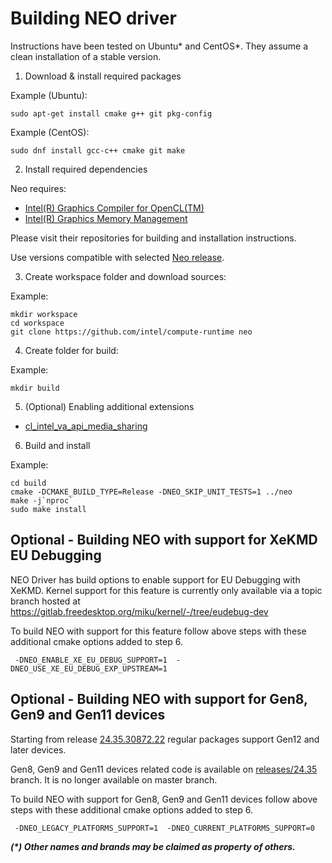 <!---

Copyright (C) 2020-2025 Intel Corporation

SPDX-License-Identifier: MIT

-->

# Building NEO driver

Instructions have been tested on Ubuntu* and CentOS*. They assume a clean installation of a stable version.

1. Download & install required packages

Example (Ubuntu):

```shell
sudo apt-get install cmake g++ git pkg-config
```

Example (CentOS):

```shell
sudo dnf install gcc-c++ cmake git make
```

2. Install required dependencies

Neo requires:
- [Intel(R) Graphics Compiler for OpenCL(TM)](https://github.com/intel/intel-graphics-compiler)
- [Intel(R) Graphics Memory Management](https://github.com/intel/gmmlib)

Please visit their repositories for building and installation instructions.

Use versions compatible with selected [Neo release](https://github.com/intel/compute-runtime/releases).

3. Create workspace folder and download sources:

Example:

```shell
mkdir workspace
cd workspace
git clone https://github.com/intel/compute-runtime neo
```

4. Create folder for build: 

Example:

```shell
mkdir build
```

5. (Optional) Enabling additional extensions

* [cl_intel_va_api_media_sharing](https://github.com/intel/compute-runtime/blob/master/opencl/doc/cl_intel_va_api_media_sharing.md)

6. Build and install

Example:

```shell
cd build
cmake -DCMAKE_BUILD_TYPE=Release -DNEO_SKIP_UNIT_TESTS=1 ../neo
make -j`nproc`
sudo make install
```
## Optional - Building NEO with support for XeKMD EU Debugging

NEO Driver has build options to enable support for EU Debugging with XeKMD. Kernel support for this feature is currently only available via a topic branch hosted at https://gitlab.freedesktop.org/miku/kernel/-/tree/eudebug-dev 

To build NEO with support for this feature follow above steps with these additional cmake options added to step 6.

` -DNEO_ENABLE_XE_EU_DEBUG_SUPPORT=1  -DNEO_USE_XE_EU_DEBUG_EXP_UPSTREAM=1`

## Optional - Building NEO with support for Gen8, Gen9 and Gen11 devices

Starting from release [24.35.30872.22](https://github.com/intel/compute-runtime/releases/tag/24.35.30872.22) regular packages support Gen12 and later devices.

Gen8, Gen9 and Gen11 devices related code is available on [releases/24.35](https://github.com/intel/compute-runtime/tree/releases/24.35) branch. It is no longer available on master branch.

To build NEO with support for Gen8, Gen9 and Gen11 devices follow above steps with these additional cmake options added to step 6.

` -DNEO_LEGACY_PLATFORMS_SUPPORT=1  -DNEO_CURRENT_PLATFORMS_SUPPORT=0`


___(*) Other names and brands may be claimed as property of others.___
